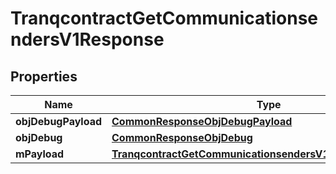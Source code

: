 

# TranqcontractGetCommunicationsendersV1Response

## Properties

Name | Type | Description | Notes
------------ | ------------- | ------------- | -------------
**objDebugPayload** | [**CommonResponseObjDebugPayload**](CommonResponseObjDebugPayload.md) |  | 
**objDebug** | [**CommonResponseObjDebug**](CommonResponseObjDebug.md) |  |  [optional]
**mPayload** | [**TranqcontractGetCommunicationsendersV1ResponseMPayload**](TranqcontractGetCommunicationsendersV1ResponseMPayload.md) |  | 




